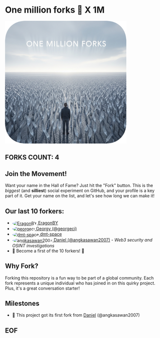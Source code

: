 # One million forks 🍴 X 1M

<img src="image.png" alt="Forks" width="400"/>

## FORKS COUNT: 4

## Join the Movement!

Want your name in the Hall of Fame? Just hit the "Fork" button. This is the _biggest_ (and __silliest__) social experiment on GitHub, and your profile is a key part of it. Get your name on the list, and let's see how long we can make it!

## Our last 10 forkers:

- <a href="https://github.com/EragonBY"><img src="https://avatars.githubusercontent.com/u/9264191?v=4" alt="EragonBY" width="64" height="64" style="vertical-align:middle; border-radius:50%;"> EragonBY</a> 
- <a href="https://github.com/georgeci"><img src="https://avatars.githubusercontent.com/u/1969971?v=4" alt="georgeci" width="64" height="64" style="vertical-align:middle; border-radius:50%;"> Georgy (@georgeci)</a> 
- <a href="https://github.com/dmt-space"><img src="https://avatars.githubusercontent.com/u/46646349?v=4" alt="dmt-space" width="64" height="64" style="vertical-align:middle; border-radius:50%;"> dmt-space</a> 
- <a href="https://github.com/angkasawan2007"><img src="https://avatars.githubusercontent.com/u/138368236?v=4" alt="angkasawan2007" width="64" height="64" style="vertical-align:middle; border-radius:50%;"> Daniel (@angkasawan2007)</a> - *Web3 security and OSINT investigations*
- 💫 Become a first of the 10 forkers! 💫

## Why Fork?
Forking this repository is a fun way to be part of a global community. Each fork represents a unique individual who has joined in on this quirky project. Plus, it's a great conversation starter!

## Milestones

- 🥇 This project got its first fork from [Daniel](https://github.com/angkasawan2007) (@angkasawan2007)


## EOF 
  
